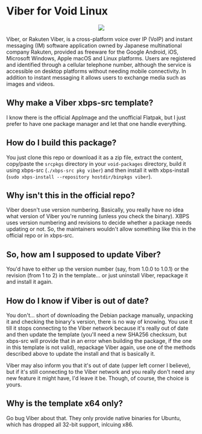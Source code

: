 # Viber for Void Linux

<p align="center"><img src="https://codeberg.org/th0razin3/vur/raw/branch/main/srcpkgs/viber/viber.png"></p>

Viber, or Rakuten Viber, is a cross-platform voice over IP (VoIP) and instant messaging (IM) software application owned by Japanese multinational company Rakuten, provided as freeware for the Google Android, iOS, Microsoft Windows, Apple macOS and Linux platforms. Users are registered and identified through a cellular telephone number, although the service is accessible on desktop platforms without needing mobile connectivity. In addition to instant messaging it allows users to exchange media such as images and videos.

## Why make a Viber xbps-src template?

I know there is the official AppImage and the unofficial Flatpak, but I just prefer to have one package manager and let that one handle everything.

## How do I build this package?

You just clone this repo or download it as a zip file, extract the content, copy/paste the `srcpkgs` directory in your `void-packages` directory, build it using xbps-src (`./xbps-src pkg viber`) and then install it with xbps-install (`sudo xbps-install --repository hostdir/binpkgs viber`).

## Why isn't this in the official repo?

Viber doesn't use version numbering. Basically, you really have no idea what version of Viber you're running (unless you check the binary). XBPS uses version numbering and revisions to decide whether a package needs updating or not. So, the maintainers wouldn't allow something like this in the official repo or in xbps-src.

## So, how am I supposed to update Viber?

You'd have to either up the version number (say, from 1.0.0 to 1.0.1) or the revision (from 1 to 2) in the template... or just uninstall Viber, repackage it and install it again.

## How do I know if Viber is out of date?

You don't... short of downloading the Debian package manually, unpacking it and checking the binary's version, there is no way of knowing. You use it till it stops connecting to the Viber network because it's really out of date and then update the template (you'll need a new SHA256 checksum, but xbps-src will provide that in an error when building the package, if the one in this template is not valid), repackage Viber again, use one of the methods described above to update the install and that is basically it.

Viber may also inform you that it's out of date (upper left corner I believe), but if it's still connecting to the Viber network and you really don't need any new feature it might have, I'd leave it be. Though, of course, the choice is yours.

## Why is the template x64 only?

Go bug Viber about that. They only provide native binaries for Ubuntu, which has dropped all 32-bit support, inlcuing x86.

